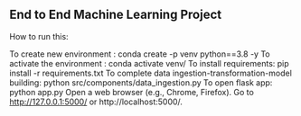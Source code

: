 ## End to End Machine Learning Project

How to run this:

To create new environment : conda create -p venv python==3.8 -y
To activate the environment : conda activate venv/
To install requirements: pip install -r requirements.txt
To complete data ingestion-transformation-model building: python src/components/data_ingestion.py
To open flask app: python app.py
Open a web browser (e.g., Chrome, Firefox).
Go to http://127.0.0.1:5000/ or http://localhost:5000/.




